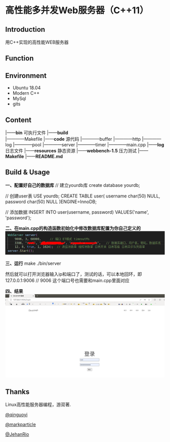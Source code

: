 # 高性能多并发Web服务器（C++11）
## Introduction
用C++实现的高性能WEB服务器
## Function


## Environment
- Ubuntu 18.04
- Modern C++
- MySql
- gits

## Content

|——**bin**              可执行文件
|——**build**            
|————Makefile
|——**code**             源代码
|————buffer
|————http
|————log
|————pool
|————server
|————timer
|————main.cpp
|——**log**              日志文件
|——**resources**        静态资源
|——**webbench-1.5**     压力测试
|——**Makefile**
|——**README.md**


## Build & Usage

**一、配置好自己的数据库**
// 建立yourdb库
create database yourdb;

// 创建user表
USE yourdb;
CREATE TABLE user(
    username char(50) NULL,
    password char(50) NULL
)ENGINE=InnoDB;

// 添加数据
INSERT INTO user(username, password) VALUES('name', 'password');


**二、在main.cpp的构造函数初始化中修改数据库配置为你自己定义的**
![](./img/readme_pic1.png)

**三、运行**
make
./bin/server

然后就可以打开浏览器输入ip和端口了，测试的话，可以本地回环，即127.0.0.1:9006  // 9006 这个端口号也需要和main.cpp里面对应

**四、结果**
![](./img/readme_pic2.png.png)

## Thanks

Linux高性能服务器编程，游双著. 

[@qinguoyi](https://github.com/qinguoyi/TinyWebServer)

[@markparticle](https://github.com/markparticle/WebServer)

[@JehanRio](https://github.com/JehanRio/TinyWebServer)
